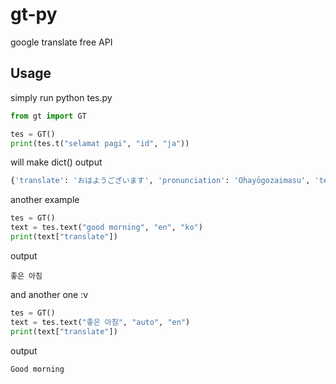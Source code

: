 # gt-py
google translate free API

## Usage

simply run 
python tes.py

``` py
from gt import GT

tes = GT()
print(tes.t("selamat pagi", "id", "ja"))
```

will make dict() output
``` py
{'translate': 'おはようございます', 'pronunciation': 'Ohayōgozaimasu', 'text': 'selamat pagi', 'pronunciation_text': None, 'lang_from': 'id', 'lang_to': 'ja'}
```

another example
``` py
tes = GT()
text = tes.text("good morning", "en", "ko")
print(text["translate"])
```
output
```
좋은 아침
```

and another one :v
``` py
tes = GT()
text = tes.text("좋은 아침", "auto", "en")
print(text["translate"])
```
output
``` py
Good morning
```


